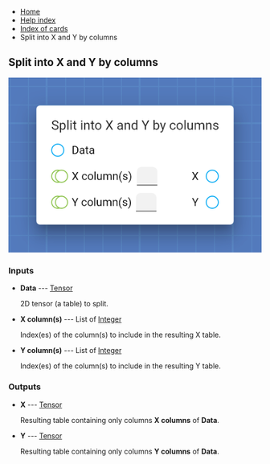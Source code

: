 <ul class="breadcrumb">
    <li><a href="">Home</a></li>
    <li><a href="help">Help index</a></li>
    <li><a href="cards/">Index of cards</a></li>
    <li>Split into X and Y by columns</li>
</ul>

## Split into X and Y by columns



!["Split into X and Y by columns" card](assets/img/cards/splitIntoXAndYByColumns.png)


### Inputs


* **Data** --- [Tensor](types/Tensor)

  2D tensor (a table) to split.

* **X column(s)** --- List of [Integer](types/Integer)

  Index(es) of the column(s) to include in the resulting X table.

* **Y column(s)** --- List of [Integer](types/Integer)

  Index(es) of the column(s) to include in the resulting Y table.





### Outputs


* **X** --- [Tensor](types/Tensor)

  Resulting table containing only columns **X columns** of **Data**.

* **Y** --- [Tensor](types/Tensor)

  Resulting table containing only columns **Y columns** of **Data**.




